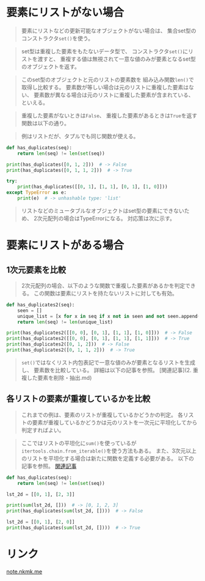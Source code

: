 # 要素にリストがない場合

> 要素にリストなどの更新可能なオブジェクトがない場合は、
  集合set型のコンストラクタ`set()`を使う。

> set型は重複した要素をもたないデータ型で、
  コンストラクタ`set()`にリストを渡すと、
  重複する値は無視されて一意な値のみが要素となるset型のオブジェクトを返す。

> このset型のオブジェクトと元のリストの要素数を
  組み込み関数`len()`で取得し比較する。
> 要素数が等しい場合は元のリストに重複した要素はない、
  要素数が異なる場合は元のリストに重複した要素が含まれている、といえる。

> 重複した要素がないときは`False`、
  重複した要素があるときは`True`を返す関数は以下の通り。

> 例はリストだが、タプルでも同じ関数が使える。

```python
def has_duplicates(seq):
    return len(seq) != len(set(seq))

print(has_duplicates([0, 1, 2]))  # -> False
print(has_duplicates([0, 1, 1, 2]))  # -> True

try:
    print(has_duplicates([[0, 1], [1, 1], [0, 1], [1, 0]]))
except TypeError as e:
    print(e)  # -> unhashable type: 'list'
```

> リストなどのミュータブルなオブジェクトはset型の要素にできないため、
  2次元配列の場合はTypeErrorになる。
> 対応策は次に示す。

# 要素にリストがある場合

## 1次元要素を比較

> 2次元配列の場合、以下のような関数で重複した要素があるかを判定できる。
> この関数は要素にリストを持たないリストに対しても有効。

```python
def has_duplicates2(seq):
    seen = []
    unique_list = [x for x in seq if x not in seen and not seen.append(x)]
    return len(seq) != len(unique_list)

print(has_duplicates2([[0, 0], [0, 1], [1, 1], [1, 0]]))  # -> False
print(has_duplicates2([[0, 0], [0, 1], [1, 1], [1, 1]]))  # -> True
print(has_duplicates2([0, 1, 2]))  # -> False
print(has_duplicates2([0, 1, 1, 2]))  # -> True
```

> `set()`ではなくリスト内包表記で一意な値のみが要素となるリストを生成し、
  要素数を比較している。
> 詳細は以下の記事を参照。
[関連記事](2. 重複した要素を削除・抽出.md)

## 各リストの要素が重複しているかを比較

> これまでの例は、要素のリストが重複しているかどうかの判定。
> 各リストの要素が重複しているかどうかは元のリストを一次元に平坦化してから
  判定すればよい。

> ここではリストの平坦化に`sum()`を使っているが
  `itertools.chain.from_iterable()`を使う方法もある。
> また、3次元以上のリストを平坦化する場合は新たに関数を定義する必要がある。
> 以下の記事を参照。
[関連記事](../6.%20並べ替え・入れ替え/4.%20多次元リストを一次元に平坦化.md)

```python
def has_duplicates(seq):
    return len(seq) != len(set(seq))

lst_2d = [[0, 1], [2, 3]]

print(sum(lst_2d, []))  # -> [0, 1, 2, 3]
print(has_duplicates(sum(lst_2d, [])))  # -> False

lst_2d = [[0, 1], [2, 0]]
print(has_duplicates(sum(lst_2d, [])))  # -> True
```

# リンク

[note.nkmk.me](https://note.nkmk.me/python-list-duplicate-check/)
